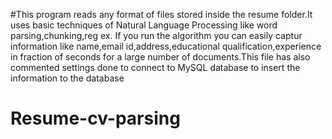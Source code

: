 #This program reads any format of files stored inside the resume folder.It uses basic techniques of Natural Language Processing like word parsing,chunking,reg ex. If you run the algorithm you can easily captur information like name,email id,address,educational qualification,experience in fraction of seconds for a large number of documents.This file has also commented settings done to connect to MySQL database to insert the information to the database
# Resume-cv-parsing

